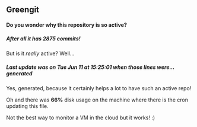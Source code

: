 ## Greengit

#### Do you wonder why this repository is so active?

##### After all it has 2875 commits!

But is it *really* active? Well...

##### Last update was on Tue Jun 11 at 15:25:01 when those lines were... generated

Yes, generated, because it certainly helps a lot to have such an active repo!

Oh and there was **66%** disk usage on the machine
where there is the cron updating this file.

Not the best way to monitor a VM in the cloud but it works! :)
